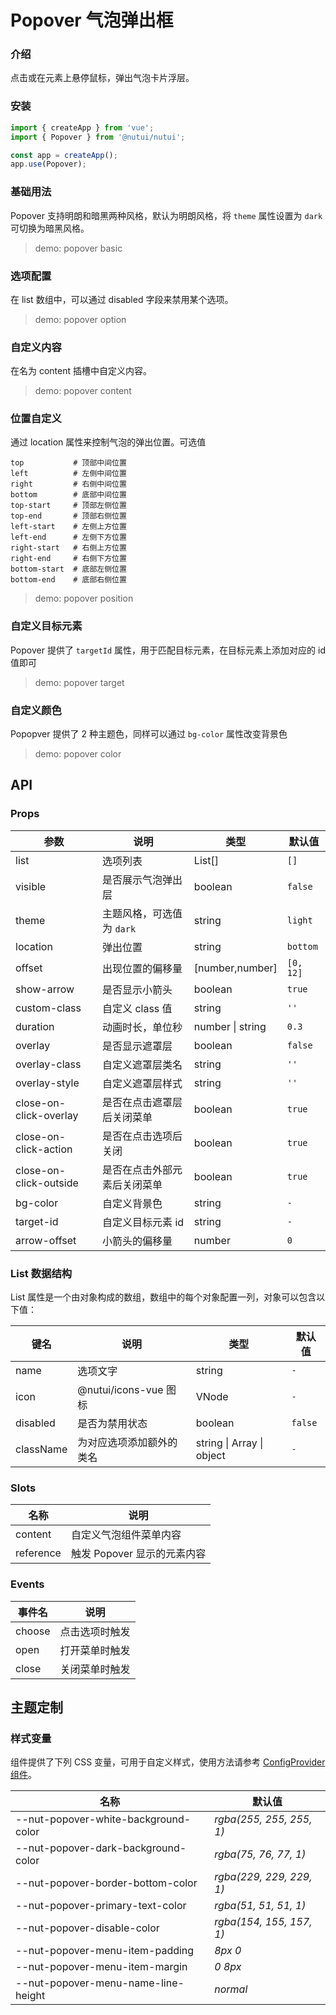 # Popover 气泡弹出框

### 介绍

点击或在元素上悬停鼠标，弹出气泡卡片浮层。

### 安装

```js
import { createApp } from 'vue';
import { Popover } from '@nutui/nutui';

const app = createApp();
app.use(Popover);
```

### 基础用法

Popover 支持明朗和暗黑两种风格，默认为明朗风格，将 `theme` 属性设置为 `dark` 可切换为暗黑风格。

> demo: popover basic

### 选项配置

在 list 数组中，可以通过 disabled 字段来禁用某个选项。

> demo: popover option

### 自定义内容

在名为 content 插槽中自定义内容。

> demo: popover content

### 位置自定义

通过 location 属性来控制气泡的弹出位置。可选值

```
top           # 顶部中间位置
left          # 左侧中间位置
right         # 右侧中间位置
bottom        # 底部中间位置
top-start     # 顶部左侧位置
top-end       # 顶部右侧位置
left-start    # 左侧上方位置
left-end      # 左侧下方位置
right-start   # 右侧上方位置
right-end     # 右侧下方位置
bottom-start  # 底部左侧位置
bottom-end    # 底部右侧位置
```

> demo: popover position

### 自定义目标元素

Popover 提供了 `targetId` 属性，用于匹配目标元素，在目标元素上添加对应的 id 值即可

> demo: popover target

### 自定义颜色

Popopver 提供了 2 种主题色，同样可以通过 `bg-color` 属性改变背景色

> demo: popover color

## API

### Props

| 参数 | 说明 | 类型 | 默认值 |
| --- | --- | --- | --- |
| list | 选项列表 | List[] | `[]` |
| visible | 是否展示气泡弹出层 | boolean | `false` |
| theme | 主题风格，可选值为 `dark` | string | `light` |
| location | 弹出位置 | string | `bottom` |
| offset | 出现位置的偏移量 | [number,number] | `[0, 12]` |
| show-arrow | 是否显示小箭头 | boolean | `true` |
| custom-class | 自定义 class 值 | string | `''` |
| duration | 动画时长，单位秒 | number \| string | `0.3` |
| overlay | 是否显示遮罩层 | boolean | `false` |
| overlay-class | 自定义遮罩层类名 | string | `''` |
| overlay-style | 自定义遮罩层样式 | string | `''` |
| close-on-click-overlay | 是否在点击遮罩层后关闭菜单 | boolean | `true` |
| close-on-click-action | 是否在点击选项后关闭 | boolean | `true` |
| close-on-click-outside | 是否在点击外部元素后关闭菜单 | boolean | `true` |
| bg-color | 自定义背景色 | string | `-` |
| target-id | 自定义目标元素 id | string | `-` |
| arrow-offset | 小箭头的偏移量 | number | `0` |

### List 数据结构

List 属性是一个由对象构成的数组，数组中的每个对象配置一列，对象可以包含以下值：

| 键名 | 说明 | 类型 | 默认值 |
| --- | --- | --- | --- |
| name | 选项文字 | string | `-` |
| icon | @nutui/icons-vue 图标 | VNode | `-` |
| disabled | 是否为禁用状态 | boolean | `false` |
| className | 为对应选项添加额外的类名 | string \| Array \| object | `-` |

### Slots

| 名称 | 说明 |
| --- | --- |
| content | 自定义气泡组件菜单内容 |
| reference | 触发 Popover 显示的元素内容 |

### Events

| 事件名 | 说明 |
| --- | --- |
| choose | 点击选项时触发 |
| open | 打开菜单时触发 |
| close | 关闭菜单时触发 |

## 主题定制

### 样式变量

组件提供了下列 CSS 变量，可用于自定义样式，使用方法请参考 [ConfigProvider 组件](#/zh-CN/component/configprovider)。

| 名称 | 默认值 |
| --- | --- |
| --nut-popover-white-background-color | _rgba(255, 255, 255, 1)_ |
| --nut-popover-dark-background-color | _rgba(75, 76, 77, 1)_ |
| --nut-popover-border-bottom-color | _rgba(229, 229, 229, 1)_ |
| --nut-popover-primary-text-color | _rgba(51, 51, 51, 1)_ |
| --nut-popover-disable-color | _rgba(154, 155, 157, 1)_ |
| --nut-popover-menu-item-padding | _8px 0_ |
| --nut-popover-menu-item-margin | _0 8px_ |
| --nut-popover-menu-name-line-height | _normal_ |
